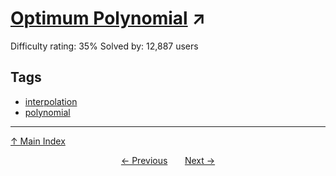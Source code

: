 # [Optimum Polynomial](https://projecteuler.net/problem=101) ↗️

Difficulty rating: 35%
Solved by: 12,887 users
## Tags

- [interpolation](../tags/interpolation.md)
- [polynomial](../tags/polynomial.md)



---

[↑ Main Index](../README.md)


<div align=center><a href='100.md'>← Previous</a> &nbsp;&nbsp; &nbsp;&nbsp;  <a href='102.md'>Next →</a></div>
